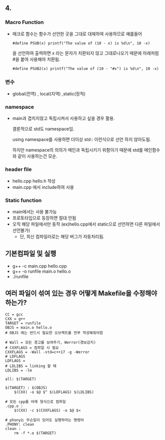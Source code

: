 ## 4.

### Macro Function

- 매크로 함수는 함수가 선언한 곳을 그대로 대체하여 사용하므로 예를들어

    ``` 
    #define PSUB(x) printf("The value of (10 - x) is %d\n", 10 -x) 
    ```

    을 선언하여 출력하면 x 라는 문자가 치환되지 않고 그대로나오기 때문에 아래처럼 #을 붙여 사용해야 치환됨.


    ```
    #define PSUB2(x) printf("The value of (10 - "#x") is %d\n", 10 -x)
    ```

### 변수

- global(전역) , local(지역) ,static(정적)

### namespace

- main과 겹치지않고 독립시켜서 사용하고 싶을 경우 활용.

    결론적으로 std도 namespace임.

    using namespace를 사용하면 더이상 std:: 이런식으로 선언 하지 않아도됨.

    하지만 namespace의 의의가 메인과 독립시키기 위함이기 때문에 std를 메인함수와 같이 사용하는건 모순.

### header file
- hello.cpp hello.h 작성
- main.cpp 에서 include하여 사용

### Static function
- main에서는 사용 불가능
- 프로토타입으로 등장하면 절대 안됨
- 오직 해당 파일에서만 동작 (ex)hello.cpp에서 static으로 선언하면 다른 파일에서 선언불가)
    - 단, 최신 컴파일러로는 해당 버그가 자동처리됨.

## 기본컴파일 및 실행
- g++ -c main.cpp hello.cpp
- g++ -o runfile main.o hello.o
- ./runfile

## 여러 파일이 섞여 있는 경우 어떻게 Makefile을 수정해야 하는가?

```
CC = gcc
CXX = g++
TARGET = runfile
OBJS = main.o hello.o
# OBJS 에는 반드시 필요한 오브젝트를 전부 작성해줘야함

# Wall = 모든 경고를 보여주기, Werror(경보감지)
# CXXFLAGS = 컴파일 시 필요
CXXFLAGS = -Wall -std=c++17 -g -Werror
# LDFLAGS
LDFLAGS = 
# LDLIBS = linking 할 때
LDLIBS = -lm

all: $(TARGET)

$(TARGET) : $(OBJS)
	$(CXX) -o $@ $^ $(LDFLAGS) $(LDLIBS)

# 모든 cpp를 아래 형식으로 컴파일
.cpp.o :
	$(CXX) -c $(CXXFLAGS) -o $@ $<

# phony는 무슨일이 있어도 실행하라는 명령어
.PHONY: clean
clean :
	rm -f *.o $(TARGET)
```